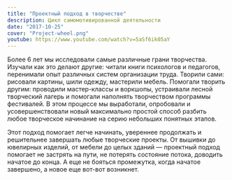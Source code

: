 ```yaml
---
title: "Проектный подход в творчестве"
description: Цикл самомотивированной деятельности
date: "2017-10-25"
cover: "Project-wheel.png"
youtube: https://www.youtube.com/watch?v=5aSf6ik05aY
---
```


Более 6 лет мы исследовали самые различные грани творчества. Изучали как это делают другие: читали книги психологов и педагогов, перенимали опыт различных систем организации труда. Творили сами: рисовали картины, шили одежду, мастерили мебель. Помогали творить другим: проводили мастер-классы и воркшопы, устраивали лесной творческий лагерь и помогали наполнять творчеством программы фестивалей. В этом процессе мы выработали, опробовали и усовершенствовали новый максимально простой способ разбить любое творческое начинание на серию небольших понятных этапов.

Этот подход помогает легче начинать, увереннее продолжать и решительнее завершать любые творческие проекты. От вышивки до ювелирных изделий, от мебели до целых зданий — проектный подход помогает не застрять на пути, не потерять состояние потока, доводить начатое до конца. А еще не бояться промежутка, когда начатое завершено, а новое еще вот-вот возникнет.

<youtube-embed link="https://www.youtube.com/watch?v=5aSf6ik05aY" />
